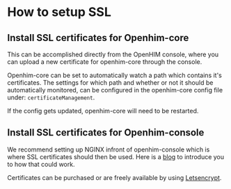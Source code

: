 How to setup SSL
=========================

## Install SSL certificates for Openhim-core

This can be accomplished directly from the OpenHIM console, where you can upload a new certificate for openhim-core through the console.

Openhim-core can be set to automatically watch a path which contains it's certificates. The settings for which path and whether or not it should be automatically monitored, can be configured in the openhim-core config file under: `certificateManagement`.

If the config gets updated, openhim-core will need to be restarted.

## Install SSL certificates for Openhim-console

We recommend setting up NGINX infront of openhim-console which is where SSL certificates should then be used. Here is a [blog](https://www.digitalocean.com/community/tutorials/how-to-create-an-ssl-certificate-on-nginx-for-ubuntu-14-04) to introduce you to how that could work.

Certificates can be purchased or are freely available by using [Letsencrypt](https://letsencrypt.org/).
